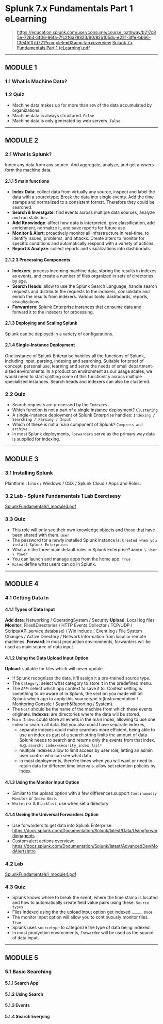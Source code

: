 # Splunk 7.x Fundamentals Part 1 eLearning 
> https://education.splunk.com/user/consume/course_pathway/b217c85e-72b4-3f06-96fa-7fc216a78823/90/82b105dc-e221-3ffe-bb66-f3e45f07d721?complete=0&amp;tab=overview
[Splunk 7.x Fundamentals Part 1 (eLearning).pdf](https://github.com/Steve1516/Splunk/files/7159685/Splunk.7.x.Fundamentals.Part.1.eLearning.pdf)

***
## MODULE 1
### 1.1 What is Machine Data?
### 1.2 Quiz
- Machine data makes up for more than `90%` of the data accumulated by organizations.
- Machine data is always structured. `False`
- Machine data is only generated by web servers. `False`
***

## MODULE 2
### 2.1 What is Splunk?
Index any data from any source. And aggregate, analyze, and get answers form the machine data.
#### 2.1.1 5 main functions
- **Index Data**: collect data from virtually any source, inspect and label the data with a sourcetype; Break the data into single events. Add the time stamps and normalized to a consistent format. Therefore they could be searched.
- **Search & Investgate**: find events across multiple data sources, analyze and run statistics.
- **Add Knowledge**: affect how data is interpreted, give classification, add enrichment, normalize it, and save reports for future use.
- **Monitor & Alert**: proactively monitor all infrastructure in real-time, to identify issues, problems, and attacks. Create alters to monitor for specific conditions and automatically respond with a variety of actions.
- **Report & Analyze**: collect reports and visualizations into dashborads.
#### 2.1.2 3 Processing Components
- **Indexers**: process incoming machine data, storing the results in indexes as events, and create a number of files organized in sets of directories by age.
- **Search Heads**: allow to use the Splunk Search Language, handle search requests and distribute the requests to the indexers, consolidate and enrich the results from indexers. Various tools: dashboards, reports, visualizations.
- **Forwarders**: Splunk Enterprise instances that consume data and forward it to the indexers for processing.
#### 2.1.3 Deploying and Scaling Splunk
Splunk can be deployed in a variety of configurations.
#### 2.1.4 Single-Instance Deployment
One instance of Splunk Enterprise handles all the functions of Splunk, including input, parsing, indexing and searching. Suitable for proof of concept, personal use, learning and serve the needs of small department-sized environments.
In a production environment as our usage scales, we would need to start splitting some of this functionlity across multiple specialized instances. Search heads and indexers can also be clustered.
### 2.2 Quiz
- Search requests are processed by the `Indexers`.
- Which function is not a part of a single instance deployment? `Clustering`
- A single-instance deployment of Splunk Enterprise handles: `Indexing / Searching / Parsing / Input`
- Which of these is not a main component of Splunk? `Compress and archive`
- In most Splunk deployments, `Forwarders` serve as the primary way data is supplied for indexing.
***

## MODULE 3
### 3.1 Installing Splunk
Plantform : Linux / Windows / OSX / Splunk Cloud / Apps and Roles.
### 3.2 Lab - Splunk Fundamentals 1 Lab Exercisesy
[SplunkFundamentals1_module3.pdf](https://github.com/Steve1516/Splunk/files/7127327/SplunkFundamentals1_module3.pdf)
### 3.3 Quiz
- This role will only see their own knowledge objects and those that have been shared with them.  `user`
- The password for a newly installed Splunk instance is: `Created when you install Splunk Enterprise.`
- What are the three main default roles in Splunk Enterprise? `Admin \ User \ Power`
- You can launch and manage apps from the home app. `True`
- `Roles` define what users can do in Splunk.
***

## MODULE 4
### 4.1 Getting Data In
#### 4.1.1 Types of Data Input
**Add data**: Networking / OperatingSystem / Security
**Upload**: Local log files
**Monitor**: Files&Directories / HTTP Events Collector / TCP/UDP / Scripts(API,service,database) / Win include：Event log / File System Changes / Active Directory / Network Information from local or remote machines.
**Forward**: In most production environments, forwarders will be used as main source of data input.
#### 4.1.2 Using the Data Upload Input Option
**Upload**: suitable for files which will never update.
- If Splunk recognizes the data, it'll assign it a pre-trained source type.
- The `Category`: select what category to store it in the predefined menu.
- The `APP`: select which app context to save it to. Context setting is something to be aware of in Splunk, the section you made will tell Splunk which app to apply this sourcetype to(Instrumentation / Monitoring Console / Search&Reporting / System).
- The `Host` should be the name of the machine from which these events originate.
**Indexes**: are directories where the data will be stored.
- `Main Index`: could store all evnets in the main index, allowing to use one index to search all data. But you also could have separate indexes,
  - separate indexes could make searches more efficient, being able to use an index as part of a search string limits the amount of data Splunk needs to search and returns only the events from that index. e.g. `search: index=security_index fail*`
  - multiple indexes allow to limit access by user role, letting an admin user control who can see what data.
  - in most deployments, there're times when you will want or need to retain data for different time intervals. allow set retention policies by index.
#### 4.1.3 Using the Monitor Input Option
- Similar to the upload option with a few differences.support `Continuously Monitor` or `Index Once`.
- `Whitelist` & `Blacklist`: use when set a directory
#### 4.1.4 Useing the Universal Forwarders Option
- Use forwarders to get data into Splunk Enterprise: https://docs.splunk.com/Documentation/Splunk/latest/Data/Usingforwardingagents
- Custom alert actions overview: https://docs.splunk.com/Documentation/Splunk/latest/AdvancedDev/ModAlertsIntro
### 4.2 Lab
[SplunkFundamentals1_module4.pdf](https://github.com/Steve1516/Splunk/files/7159671/SplunkFundamentals1_module4.pdf)
### 4.3 Quiz
- Splunk knows where to break the event, where the time stamp is located and how to automatically create field value pairs using these. `Source types`
- Files indexed using the the upload input option get indexed _____. `Once`
- The monitor input option will allow you to continuously monitor files. `True`
- Splunk uses `sourcetype` to categorize the type of data being indexed.
- In most prodyction environments, `Forwarder` will be used as the source of data input.
***

## MODULE 5
### 5.1 Basic Searching
#### 5.1.1 Search App

#### 5.1.2 Using Search

#### 5.1.3 Events

#### 5.1.4 Search Everying
